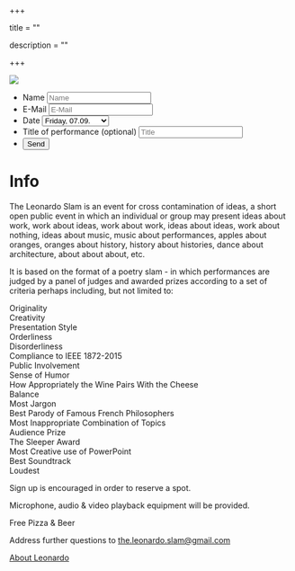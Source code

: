 +++

title = ""

description = ""

+++

<img src="LeonardoSlam_Web_.png">

<form action="https://formspree.io/the.leonardo.slam+signup@gmail.com"
      method="POST">
      <ul>
          <li>
                <label for="name">Name</label>
                <input type="text" name="name" placeholder="Name" required>
          </li>
          <li>
                <label for="email">E-Mail</label>
                <input type="email" name="_replyto" placeholder="E-Mail" required>
          </li>
          <li>
               <label for="date">Date</label>
    <select name="date">
          <option selected>Friday, 07.09.</option>
          <option>Saturday, 08.09.</option>
          <option>Sunday, 09.09.</option>
        </select>
          </li>
          <li>
               <label class="optional" for="performance">Title of performance (optional)</label>
    <input type="text" name="performance" placeholder="Title">
          </li>
          <li class="last">
              <input type="submit" value="Send">
          </li>
      </ul> 
</form>

# Info

<p>The Leonardo Slam is an event for cross contamination of ideas, a short open public event in which an individual or group may present ideas about work, work about ideas, work about work, ideas about ideas, work about nothing, ideas about music, music about performances, apples about oranges, oranges about history, history about histories, dance about architecture, about about about, etc.  </p>
<p>It is based on the format of a poetry slam - in which performances are judged by a panel of judges and awarded prizes according to a set of criteria perhaps including, but not limited to:</p>
<p>Originality
<br>Creativity
<br>Presentation Style
<br>Orderliness
<br>Disorderliness
<br>Compliance to IEEE 1872-2015
<br>Public Involvement
<br>Sense of Humor
<br>How Appropriately the Wine Pairs With the Cheese
<br>Balance
<br>Most Jargon
<br>Best Parody of Famous French Philosophers
<br>Most Inappropriate Combination of Topics
<br>Audience Prize
<br>The Sleeper Award
<br>Most Creative use of PowerPoint
<br>Best Soundtrack
<br>Loudest</p>
<p>Sign up is encouraged in order to reserve a spot. </p><p> Microphone, audio & video playback equipment will be provided.</p>
<p>Free Pizza & Beer</p>

<p>Address further questions to <a href="mailto:the.leonardo.slam@gmail.com">the.leonardo.slam@gmail.com</a></p>
<p><a href="https://www.leonardo.info/mission">About Leonardo</a></p>


